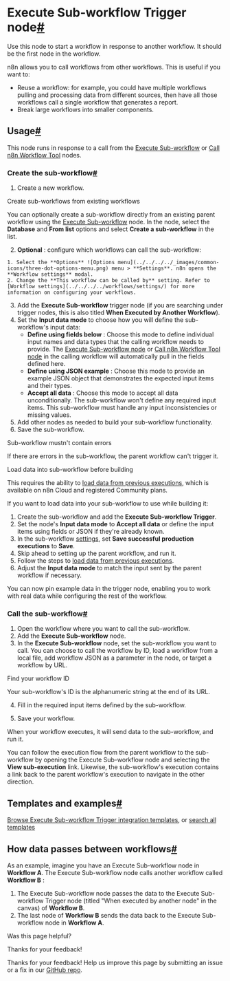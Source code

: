 [ ](https://github.com/n8n-io/n8n-docs/edit/main/docs/integrations/builtin/core-nodes/n8n-nodes-base.executeworkflowtrigger.md "Edit this page")

# Execute Sub-workflow Trigger node[#](#execute-sub-workflow-trigger-node "Permanent link")

Use this node to start a workflow in response to another workflow. It should be the first node in the workflow.

n8n allows you to call workflows from other workflows. This is useful if you want to:

  * Reuse a workflow: for example, you could have multiple workflows pulling and processing data from different sources, then have all those workflows call a single workflow that generates a report.
  * Break large workflows into smaller components.



## Usage[#](#usage "Permanent link")

This node runs in response to a call from the [Execute Sub-workflow](../n8n-nodes-base.executeworkflow/) or [Call n8n Workflow Tool](../../cluster-nodes/sub-nodes/n8n-nodes-langchain.toolworkflow/) nodes.

### Create the sub-workflow[#](#create-the-sub-workflow "Permanent link")

  1. Create a new workflow.

Create sub-workflows from existing workflows

You can optionally create a sub-workflow directly from an existing parent workflow using the [Execute Sub-workflow](../n8n-nodes-base.executeworkflow/) node. In the node, select the **Database** and **From list** options and select **Create a sub-workflow** in the list.

  2. **Optional** : configure which workflows can call the sub-workflow:

    1. Select the **Options** ![Options menu](../../../../_images/common-icons/three-dot-options-menu.png) menu > **Settings**. n8n opens the **Workflow settings** modal.
    2. Change the **This workflow can be called by** setting. Refer to [Workflow settings](../../../../workflows/settings/) for more information on configuring your workflows.
  3. Add the **Execute Sub-workflow** trigger node (if you are searching under trigger nodes, this is also titled **When Executed by Another Workflow**).
  4. Set the **Input data mode** to choose how you will define the sub-workflow's input data:
     * **Define using fields below** : Choose this mode to define individual input names and data types that the calling workflow needs to provide. The [Execute Sub-workflow node](../n8n-nodes-base.executeworkflow/) or [Call n8n Workflow Tool node](../../cluster-nodes/sub-nodes/n8n-nodes-langchain.toolworkflow/) in the calling workflow will automatically pull in the fields defined here.
     * **Define using JSON example** : Choose this mode to provide an example JSON object that demonstrates the expected input items and their types.
     * **Accept all data** : Choose this mode to accept all data unconditionally. The sub-workflow won't define any required input items. This sub-workflow must handle any input inconsistencies or missing values.
  5. Add other nodes as needed to build your sub-workflow functionality.
  6. Save the sub-workflow.



Sub-workflow mustn't contain errors

If there are errors in the sub-workflow, the parent workflow can't trigger it.

Load data into sub-workflow before building

This requires the ability to [load data from previous executions](../../../../workflows/executions/debug/), which is available on n8n Cloud and registered Community plans.

If you want to load data into your sub-workflow to use while building it:

  1. Create the sub-workflow and add the **Execute Sub-workflow Trigger**. 
  2. Set the node's **Input data mode** to **Accept all data** or define the input items using fields or JSON if they're already known.
  3. In the sub-workflow [settings](../../../../workflows/settings/), set **Save successful production executions** to **Save**. 
  4. Skip ahead to setting up the parent workflow, and run it.
  5. Follow the steps to [load data from previous executions](../../../../workflows/executions/debug/).
  6. Adjust the **Input data mode** to match the input sent by the parent workflow if necessary.



You can now pin example data in the trigger node, enabling you to work with real data while configuring the rest of the workflow.

### Call the sub-workflow[#](#call-the-sub-workflow "Permanent link")

  1. Open the workflow where you want to call the sub-workflow.
  2. Add the **Execute Sub-workflow** node.
  3. In the **Execute Sub-workflow** node, set the sub-workflow you want to call. You can choose to call the workflow by ID, load a workflow from a local file, add workflow JSON as a parameter in the node, or target a workflow by URL.

Find your workflow ID

Your sub-workflow's ID is the alphanumeric string at the end of its URL.

  4. Fill in the required input items defined by the sub-workflow.

  5. Save your workflow.



When your workflow executes, it will send data to the sub-workflow, and run it.

You can follow the execution flow from the parent workflow to the sub-workflow by opening the Execute Sub-workflow node and selecting the **View sub-execution** link. Likewise, the sub-workflow's execution contains a link back to the parent workflow's execution to navigate in the other direction.

## Templates and examples[#](#templates-and-examples "Permanent link")

[Browse Execute Sub-workflow Trigger integration templates](https://n8n.io/integrations/execute-workflow-trigger/), or [search all templates](https://n8n.io/workflows/)

## How data passes between workflows[#](#how-data-passes-between-workflows "Permanent link")

As an example, imagine you have an Execute Sub-workflow node in **Workflow A**. The Execute Sub-workflow node calls another workflow called **Workflow B** :

  1. The Execute Sub-workflow node passes the data to the Execute Sub-workflow Trigger node (titled "When executed by another node" in the canvas) of **Workflow B**.
  2. The last node of **Workflow B** sends the data back to the Execute Sub-workflow node in **Workflow A**.

Was this page helpful? 

Thanks for your feedback! 

Thanks for your feedback! Help us improve this page by submitting an issue or a fix in our [GitHub repo](https://github.com/n8n-io/n8n-docs). 
